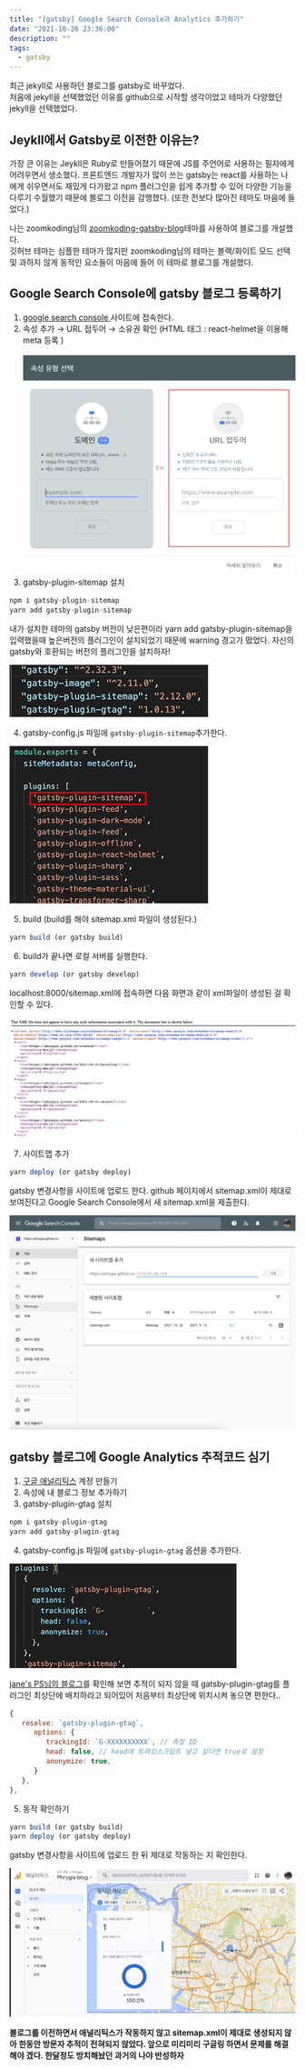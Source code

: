 ```yaml
---
title: "[gatsby] Google Search Console과 Analytics 추가하기"
date: "2021-10-26 23:36:00"
description: ""
tags:
  - gatsby
---
```


최근 jekyll로 사용하던 블로그를 gatsby로 바꾸었다. <br>
처음에 jekyll을 선택했었던 이유를 github으로 시작할 생각이었고 테마가 다양했던 jekyll을 선택했었다.

## Jeykll에서 Gatsby로 이전한 이유는?

가장 큰 이유는 Jeykll은 Ruby로 만들어졌기 때문에 JS를 주언어로 사용하는 필자에게 어려우면서 생소했다. 프론트엔드 개발자가 많이 쓰는 gatsby는 react를 사용하는 나에게 쉬우면서도 재밌게 다가왔고 npm 플러그인을 쉽게 추가할 수 있어 다양한 기능을 다루기 수월했기 때문에 블로그 이전을 감행했다. (또한 전보다 많아진 테마도 마음에 들었다.)

나는 zoomkoding님의 <a href="https://github.com/zoomKoding/zoomkoding-gatsby-blog" target="_blank">zoomkoding-gatsby-blog</a>테마를 사용하여 블로그를 개설했다. <br>
깃허브 테마는 심플한 테마가 많지만 zoomkoding님의 테마는 블랙/화이트 모드 선택 및 과하지 않게 동적인 요소들이 마음에 들어 이 테마로 블로그를 개설했다.

## Google Search Console에 gatsby 블로그 등록하기

1. <a href="https://search.google.com/search-console/about" target="_blank">google search console </a> 사이트에 접속한다.
2. 속성 추가 → URL 접두어 → 소유권 확인 (HTML 태그 : react-helmet을 이용해 meta 등록 )
   <br><br>
   ![](img/search.png)
   <br>
3. gatsby-plugin-sitemap 설치

```js
npm i gatsby-plugin-sitemap
yarn add gatsby-plugin-sitemap
```

내가 설치한 테마의 gatsby 버전이 낮은편이라 yarn add gatsby-plugin-sitemap을 입력했을때 높은버전의 플러그인이 설치되었기 때문에 warning 경고가 떴었다. 자신의 gatsby와 호환되는 버전의 플러그인을 설치하자!

![](img/package.png)

4. gatsby-config.js 파일에 `gatsby-plugin-sitemap`추가한다.

![](img/serach4.png)

5. build (build를 해야 sitemap.xml 파일이 생성된다.)

```js
yarn build (or gatsby build)
```

6. build가 끝나면 로컬 서버를 실행한다.

```js
yarn develop (or gatsby develop)
```

localhost:8000/sitemap.xml에 접속하면 다음 화면과 같이 xml파일이 생성된 걸 확인할 수 있다.

![](img/search2.png)

7. 사이트맵 추가

```js
yarn deploy (or gatsby deploy)
```

gatsby 변경사항을 사이트에 업로드 한다. github 페이지에서 sitemap.xml이 제대로 보여진다고 Google Search Console에서 새 sitemap.xml을 제출한다.

![](img/search3.png)

## gatsby 블로그에 Google Analytics 추적코드 심기

1. <a href="https://analytics.google.com/" target="_blank">구글 애널리틱스</a> 계정 만들기
2. 속성에 내 블로그 정보 추가하기
3. gatsby-plugin-gtag 설치

```js
npm i gatsby-plugin-gtag
yarn add gatsby-plugin-gtag
```

4. gatsby-config.js 파일에 `gatsby-plugin-gtag` 옵션을 추가한다.

![](img/analytics1.png)

<a href="https://janeljs.github.io/blog/google-analytics/" target="_blank">jane's PS님의 블로그</a>를 확인해 보면 추적이 되지 않을 때 gatsby-plugin-gtag를 플러그인 최상단에 배치하라고 되어있어 처음부터 최상단에 위치시켜 놓으면 편한다..

```js
{
   resolve: `gatsby-plugin-gtag`,
      options: {
         trackingId: `G-XXXXXXXXXX`, // 측정 ID
         head: false, // head에 트래킹스크립트 넣고 싶다면 true로 설정
         anonymize: true,
      }
   },
},
```

5. 동작 확인하기

```js
yarn build (or gatsby build)
yarn deploy (or gatsby deploy)
```

gatsby 변경사항을 사이트에 업로드 한 뒤 제대로 작동하는 지 확인한다.

![](img/analytics2.png)

**블로그를 이전하면서 애널리틱스가 작동하지 않고 sitemap.xml이 제대로 생성되지 않아 한동안 방문자 추적이 전혀되지 않았다. 앞으로 미리미리 구글링 하면서 문제를 해결해야 겠다. 한달정도 방치해놨던 과거의 나야 반성하자**
